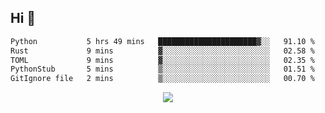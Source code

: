 ## Hi 👋

<!--START_SECTION:waka-->

```txt
Python           5 hrs 49 mins   ██████████████████████▓░░   91.10 %
Rust             9 mins          ▓░░░░░░░░░░░░░░░░░░░░░░░░   02.58 %
TOML             9 mins          ▓░░░░░░░░░░░░░░░░░░░░░░░░   02.35 %
PythonStub       5 mins          ▒░░░░░░░░░░░░░░░░░░░░░░░░   01.51 %
GitIgnore file   2 mins          ▒░░░░░░░░░░░░░░░░░░░░░░░░   00.70 %
```

<!--END_SECTION:waka-->

<p align="center">
  <a href="https://wakatime.com/@d93f0e24-e3ad-4f8d-9b8b-385bab9124f6">
    <img src="https://wakatime.com/badge/user/d93f0e24-e3ad-4f8d-9b8b-385bab9124f6.svg" />
  </a>
</p>
